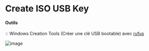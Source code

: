 # Create ISO USB Key


#### Outils

:bulb: Windows Creation Tools (Créer une clé USB bootable) avec [rufus](https://rufus.ie/fr)

![image](images/rufus_USB.png)
